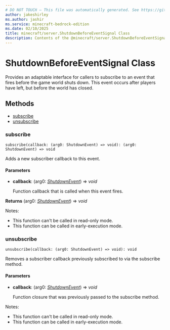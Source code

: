 ```yaml
---
# DO NOT TOUCH — This file was automatically generated. See https://github.com/mojang/minecraftapidocsgenerator to modify descriptions, examples, etc.
author: jakeshirley
ms.author: jashir
ms.service: minecraft-bedrock-edition
ms.date: 02/10/2025
title: minecraft/server.ShutdownBeforeEventSignal Class
description: Contents of the @minecraft/server.ShutdownBeforeEventSignal class.
---
```

# ShutdownBeforeEventSignal Class

Provides an adaptable interface for callers to subscribe to an event that fires before the game world shuts down. This event occurs after players have left, but before the world has closed.

## Methods
- [subscribe](#subscribe)
- [unsubscribe](#unsubscribe)

### **subscribe**
`
subscribe(callback: (arg0: ShutdownEvent) => void): (arg0: ShutdownEvent) => void
`

Adds a new subscriber callback to this event.

#### **Parameters**
- **callback**: (arg0: [*ShutdownEvent*](ShutdownEvent.md)) => *void*
  
  Function callback that is called when this event fires.

**Returns** (arg0: [*ShutdownEvent*](ShutdownEvent.md)) => *void*
  
Notes:
- This function can't be called in read-only mode.
- This function can be called in early-execution mode.

### **unsubscribe**
`
unsubscribe(callback: (arg0: ShutdownEvent) => void): void
`

Removes a subscriber callback previously subscribed to via the subscribe method.

#### **Parameters**
- **callback**: (arg0: [*ShutdownEvent*](ShutdownEvent.md)) => *void*
  
  Function closure that was previously passed to the subscribe method.
  
Notes:
- This function can't be called in read-only mode.
- This function can be called in early-execution mode.
